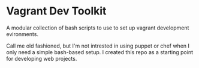 # Vagrant Dev Toolkit
A modular collection of bash scripts to use to set up vagrant development evironments.

Call me old fashioned, but I'm not intrested in using puppet or chef when I only need a simple bash-based setup. I created this repo as a starting point for developing web projects.
